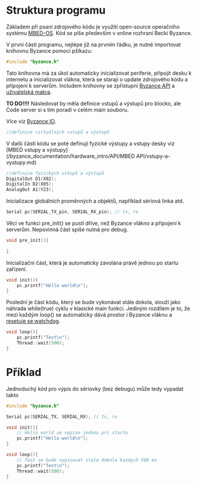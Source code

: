 # Struktura programu

Základem při psaní zdrojového kódu je využití open-source operačního systému [MBED-OS](/byzance_documentation/hardware_intro/API/mbed-api.md). Kód se píše především v online rozhraní Becki Byzance.

V první části programu, nejlépe již na prvním řádku, je nutné importovat knihovnu Byzance pomocí pžíkazu:

```cpp
#include "byzance.h"
```
Tato knihovna má za úkol automaticky inicializovat periferie, připojit desku k internetu a inicializovat vlákna, která se starají o update zdrojového kódu a připojení k serverům. Includem knihovny se zpřístupní [Byzance API](/byzance_documentation/hardware_intro/API/byzance-api.md) a [uživatelská makra](/byzance_documentation/hardware_intro/API/makra.md).

**TO DO!!!!**  Následovat by měla definice vstupů a výstupů pro blocko, ale Code server si s tím poradí v celém main souboru.


Více viz [Byzance IO](/byzance_documentation/hardware_intro/API/byzance-io.md).

```cpp
//definice virtuálních vstupů a výstupů
```

V další části kódu se poté definují fyzické výstupy a vstupy desky viz [MBED vstupy a výstupy](/byzance_documentation/hardware_intro/API/MBED API/vstupy-a-vystupy.md)


```cpp
//definice fyzických vstupů a výstupů
DigitalOut D1(X02);
DigitalIn D2(X05);
AnalogOut A1(Y23);

```

Inicializace globálních proměnných a objektů, například sériová linka atd.

```cpp
Serial pc(SERIAL_TX_pin, SERIAL_RX_pin); // tx, rx
```



Věci ve funkci pre\_init\(\) se pustí dříve, než Byzance vlákno a připojení k serverům. Nepovinná část spíše nutná pro debug.

```cpp
void pre_init(){
   
}
```

Inicializační část, která je automaticky zavolána právě jednou po startu zařízení.

```cpp
void init(){
    pc.printf("Hello world\n");
}
```

Poslední je část kódu, který se bude vykonávat stále dokola, slouží jako náhrada while\(true\) cyklu v klasické main funkci. Jediným rozdílem je to, že mezi každým loop\(\) se automaticky dává prostor i Byzance vláknu a [resetuje se watchdog](/byzance_documentation/hardware_intro/features/watchdog.md).

```cpp
void loop(){
    pc.printf("Test\n");
    Thread::wait(500);
}
```

# Příklad

Jednoduchý kód pro výpis do sériovky \(bez debugu\) může tedy vypadat takto

```cpp
#include "byzance.h"

Serial pc(SERIAL_TX, SERIAL_RX); // tx, rx

void init(){
    // Hello world se vypise jednou pri startu
    pc.printf("Hello world\n");
}

void loop(){
    // Test se bude vypisovat stale dokola kazdych 500 ms
    pc.printf("Test\n");
    Thread::wait(500);
}
```



